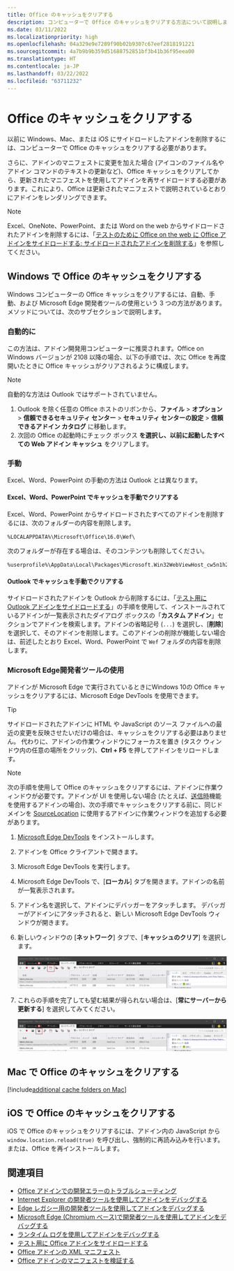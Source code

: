 ```yaml
---
title: Office のキャッシュをクリアする
description: コンピューターで Office のキャッシュをクリアする方法について説明します。
ms.date: 03/11/2022
ms.localizationpriority: high
ms.openlocfilehash: 04a329e9e7289f90b02b9307c67eef2818191221
ms.sourcegitcommit: 4a7b9b9b359d51688752851bf3b41b36f95eea00
ms.translationtype: HT
ms.contentlocale: ja-JP
ms.lasthandoff: 03/22/2022
ms.locfileid: "63711232"
---
```

# <a name="clear-the-office-cache"></a>Office のキャッシュをクリアする

以前に Windows、Mac、または iOS にサイドロードしたアドインを削除するには、コンピューターで Office のキャッシュをクリアする必要があります。

さらに、アドインのマニフェストに変更を加えた場合 (アイコンのファイル名やアドイン コマンドのテキストの更新など)、Office キャッシュをクリアしてから、更新されたマニフェストを使用してアドインを再サイドロードする必要があります。これにより、Office は更新されたマニフェストで説明されているとおりにアドインをレンダリングできます。

> [!NOTE]
> Excel、OneNote、PowerPoint、または Word on the web からサイドロードされたアドインを削除するには、「[テストのために Office on the web に Office アドインをサイドロードする: サイドロードされたアドインを削除する](sideload-office-add-ins-for-testing.md#remove-a-sideloaded-add-in)」を参照してください。

## <a name="clear-the-office-cache-on-windows"></a>Windows で Office のキャッシュをクリアする

Windows コンピューターの Office キャッシュをクリアするには、自動、手動、および Microsoft Edge 開発者ツールの使用という 3 つの方法があります。メソッドについては、次のサブセクションで説明します。

### <a name="automatically"></a>自動的に

この方法は、アドイン開発用コンピューターに推奨されます。Office on Windows バージョンが 2108 以降の場合、以下の手順では、次に Office を再度開いたときに Office キャッシュがクリアされるように構成します。

> [!NOTE]
> 自動的な方法は Outlook ではサポートされていません。

1. Outlook を除く任意の Office ホストのリボンから、**ファイル** > **オプション** > **信頼できるセキュリティ センター** > **セキュリティ センターの設定** > **信頼できるアドイン カタログ** に移動します。
1. 次回の Office の起動時にチェック ボックス **を選択し、以前に起動したすべての Web アドイン キャッシュ** をクリアします。

### <a name="manually"></a>手動

Excel、Word、PowerPoint の手動の方法は Outlook とは異なります。

#### <a name="manually-clear-the-cache-in-excel-word-and-powerpoint"></a>Excel、Word、PowerPoint でキャッシュを手動でクリアする

Excel、Word、PowerPoint からサイドロードされたすべてのアドインを削除するには、次のフォルダーの内容を削除します。

```
%LOCALAPPDATA%\Microsoft\Office\16.0\Wef\
```

次のフォルダーが存在する場合は、そのコンテンツも削除してください。

```
%userprofile%\AppData\Local\Packages\Microsoft.Win32WebViewHost_cw5n1h2txyewy\AC\#!123\INetCache\
```

#### <a name="manually-clear-the-cache-in-outlook"></a>Outlook でキャッシュを手動でクリアする

サイドロードされたアドインを Outlook から削除するには、「[テスト用に Outlook アドインをサイドロードする](../outlook/sideload-outlook-add-ins-for-testing.md)」の手順を使用して、インストールされているアドインが一覧表示されたダイアログ ボックスの「**カスタム アドイン**」セクションでアドインを検索します。アドインの省略記号 (`...`) を選択し、[**削除**] を選択して、そのアドインを削除します。このアドインの削除が機能しない場合は、前述したとおり Excel、Word、PowerPoint で `Wef` フォルダの内容を削除します。

### <a name="using-the-microsoft-edge-developer-tools"></a>Microsoft Edge開発者ツールの使用

アドインが Microsoft Edge で実行されているときにWindows 10の Office キャッシュをクリアするには、Microsoft Edge DevTools を使用できます。

> [!TIP]
> サイドロードされたアドインに HTML や JavaScript のソース ファイルへの最近の変更を反映させたいだけの場合は、キャッシュをクリアする必要はありません。 代わりに、アドインの作業ウィンドウにフォーカスを置き (タスク ウィンドウ内の任意の場所をクリック)、**Ctrl + F5** を押してアドインをリロードします。

> [!NOTE]
> 次の手順を使用して Office のキャッシュをクリアするには、アドインに作業ウィンドウが必要です。アドインが UI を使用しない場合 (たとえば、[送信時](../outlook/outlook-on-send-addins.md)機能を使用するアドインの場合)、次の手順でキャッシュをクリアする前に、同じドメインを [SourceLocation](../reference/manifest/sourcelocation.md) に使用するアドインに作業ウィンドウを追加する必要があります。

1. [Microsoft Edge DevTools](https://www.microsoft.com/p/microsoft-edge-devtools-preview/9mzbfrmz0mnj) をインストールします。

2. アドインを Office クライアントで開きます。

3. Microsoft Edge DevTools を実行します。

4. Microsoft Edge DevTools で、[**ローカル**] タブを開きます。アドインの名前が一覧表示されます。

5. アドイン名を選択して、アドインにデバッガーをアタッチします。 デバッガーがアドインにアタッチされると、新しい Microsoft Edge DevTools ウィンドウが開きます。

6. 新しいウィンドウの [**ネットワーク**] タブで、[**キャッシュのクリア**] を選択します。

    ![[キャッシュのクリア] ボタンが強調表示された Microsoft Edge DevTools のスクリーンショット。](../images/edge-devtools-clear-cache.png)

7. これらの手順を完了しても望む結果が得られない場合は、[**常にサーバーから更新する**] を選択してみてください。

    ![[常にサーバーから更新する] ボタンが強調表示された Microsoft Edge DevTools のスクリーンショット。](../images/edge-devtools-refresh-from-server.png)

## <a name="clear-the-office-cache-on-mac"></a>Mac で Office のキャッシュをクリアする

[!include[additional cache folders on Mac](../includes/mac-cache-folders.md)]

## <a name="clear-the-office-cache-on-ios"></a>iOS で Office のキャッシュをクリアする

iOS で Office のキャッシュをクリアするには、アドイン内の JavaScript から `window.location.reload(true)` を呼び出し、強制的に再読み込みを行います。または、Office を再インストールします。

## <a name="see-also"></a>関連項目

- [Office アドインでの開発エラーのトラブルシューティング](troubleshoot-development-errors.md)
- [Internet Explorer の開発者ツールを使用してアドインをデバッグする](debug-add-ins-using-f12-tools-ie.md)
- [Edge レガシー用の開発者ツールを使用してアドインをデバッグする](debug-add-ins-using-devtools-edge-legacy.md)
- [Microsoft Edge (Chromium ベース)で開発者ツールを使用してアドインをデバッグする](debug-add-ins-using-devtools-edge-chromium.md)
- [ランタイム ログを使用してアドインをデバッグする](runtime-logging.md)
- [テスト用に Office アドインをサイドロードする](sideload-office-add-ins-for-testing.md)
- [Office アドインの XML マニフェスト](../develop/add-in-manifests.md)
- [Office アドインのマニフェストを検証する](troubleshoot-manifest.md)
